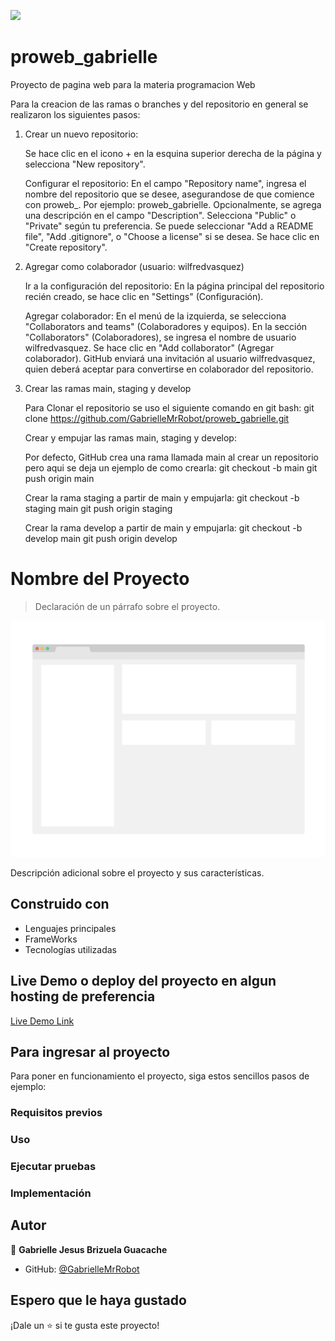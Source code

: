 ![](https://img.shields.io/badge/UMC-blue)

# proweb_gabrielle
Proyecto de pagina web para la materia programacion Web

Para la creacion de las ramas o branches y del repositorio en general se realizaron los siguientes pasos:

1. Crear un nuevo repositorio:

    Se hace clic en el icono + en la esquina superior derecha de la página y selecciona "New repository".

    Configurar el repositorio:
        En el campo "Repository name", ingresa el nombre del repositorio que se desee, asegurandose de que comience con proweb_. Por ejemplo: proweb_gabrielle.
        Opcionalmente, se agrega una descripción en el campo "Description".
        Selecciona "Public" o "Private" según tu preferencia.
        Se puede seleccionar "Add a README file", "Add .gitignore", o "Choose a license" si se desea.
        Se hace clic en "Create repository".

2. Agregar como colaborador (usuario: wilfredvasquez)

    Ir a la configuración del repositorio:
        En la página principal del repositorio recién creado, se hace clic en "Settings" (Configuración).

    Agregar colaborador:
        En el menú de la izquierda, se selecciona "Collaborators and teams" (Colaboradores y equipos).
        En la sección "Collaborators" (Colaboradores), se ingresa el nombre de usuario wilfredvasquez.
        Se hace clic en "Add collaborator" (Agregar colaborador).
        GitHub enviará una invitación al usuario wilfredvasquez, quien deberá aceptar para convertirse en colaborador del repositorio.

3. Crear las ramas main, staging y develop

   Para Clonar el repositorio se uso el siguiente comando en git bash:
   git clone https://github.com/GabrielleMrRobot/proweb_gabrielle.git

   Crear y empujar las ramas main, staging y develop:

   Por defecto, GitHub crea una rama llamada main al crear un repositorio pero aqui se deja un ejemplo de como crearla:
   git checkout -b main
   git push origin main

   Crear la rama staging a partir de main y empujarla:
   git checkout -b staging main
   git push origin staging

   Crear la rama develop a partir de main y empujarla:
   git checkout -b develop main
   git push origin develop

# Nombre del Proyecto

> Declaración de un párrafo sobre el proyecto.

![screenshot](./app_screenshot.png)

Descripción adicional sobre el proyecto y sus características.

## Construido con

- Lenguajes principales
- FrameWorks
- Tecnologías utilizadas

## Live Demo o deploy del proyecto en algun hosting de preferencia

[Live Demo Link](https://livedemo.com)


## Para ingresar al proyecto
Para poner en funcionamiento el proyecto, siga estos sencillos pasos de ejemplo:

### Requisitos previos

### Uso

### Ejecutar pruebas

### Implementación


## Autor

👤 **Gabrielle Jesus Brizuela Guacache**

- GitHub: [@GabrielleMrRobot](https://github.com/GabrielleMrRobot)


## Espero que le haya gustado

¡Dale un ⭐️ si te gusta este proyecto!
